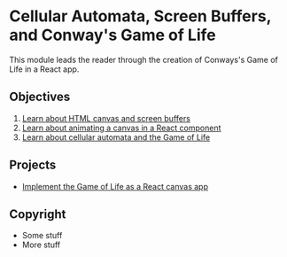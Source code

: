 # Cellular Automata, Screen Buffers, and Conway's Game of Life

This module leads the reader through the creation of Conways's Game of Life in a
React app.

## Objectives

1.  [Learn about HTML canvas and screen buffers](objectives/canvas-buffers)
2.  [Learn about animating a canvas in a React component](objectives/react-canvas-anim)
3.  [Learn about cellular automata and the Game of Life](objectives/ca-life)

## Projects

- [Implement the Game of Life as a React canvas app](projects/life)

## Copyright

- Some stuff
- More stuff
